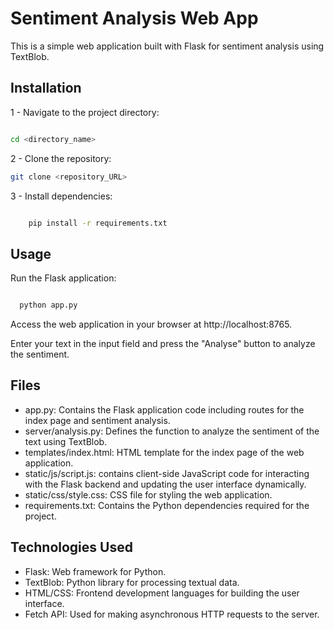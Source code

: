 # Sentiment Analysis Web App

This is a simple web application built with Flask for sentiment analysis using TextBlob.

## Installation


1 - Navigate to the project directory:

```bash

cd <directory_name>
```

2 - Clone the repository:

   ```bash
   git clone <repository_URL>
```



3 - Install dependencies:

```bash

    pip install -r requirements.txt
  ```

## Usage

  Run the Flask application:

  ```bash

    python app.py
  ```

  Access the web application in your browser at http://localhost:8765.

  Enter your text in the input field and press the "Analyse" button to analyze the sentiment.

## Files

  - app.py: Contains the Flask application code including routes for the index page and sentiment analysis.
  - server/analysis.py: Defines the function to analyze the sentiment of the text using TextBlob.
  - templates/index.html: HTML template for the index page of the web application.
  - static/js/script.js: contains client-side JavaScript code for interacting with the Flask backend and updating the user interface dynamically.
  - static/css/style.css: CSS file for styling the web application.
  - requirements.txt: Contains the Python dependencies required for the project.

## Technologies Used

  - Flask: Web framework for Python.
  - TextBlob: Python library for processing textual data.
  - HTML/CSS: Frontend development languages for building the user interface.
  - Fetch API: Used for making asynchronous HTTP requests to the server.
